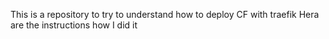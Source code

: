 This is a repository to try to understand how to deploy CF with traefik
Hera are the instructions how I did it
